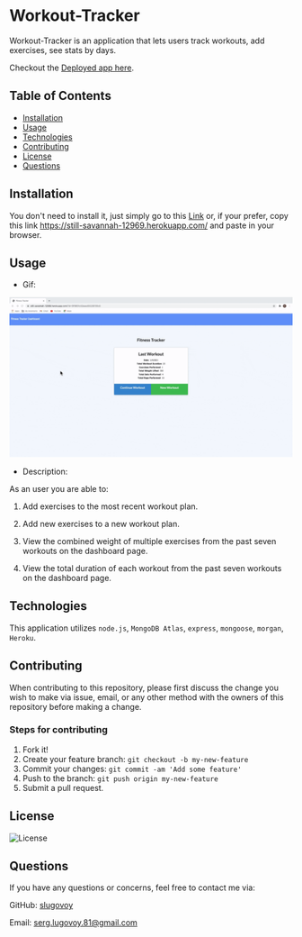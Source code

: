 # Workout-Tracker


Workout-Tracker is an application  that lets users track workouts, add exercises, see stats by days. 

Checkout the [Deployed app here](https://still-savannah-12969.herokuapp.com/).

## Table of Contents
* [Installation](#installation)
* [Usage](#usage)
* [Technologies](#technologies)
* [Contributing](#contributing)
* [License](#license)
* [Questions](#questions)

## Installation

You don't need to install it, just simply go to this [Link](https://still-savannah-12969.herokuapp.com/) or, if your prefer, copy this link https://still-savannah-12969.herokuapp.com/ and paste in your browser.


## Usage

* Gif:

![Demo](./public/images/GIFforWorkout.gif)


* Description:

As an user you are able to:

1. Add exercises to the most recent workout plan.

2. Add new exercises to a new workout plan.

3. View the combined weight of multiple exercises from the past seven workouts on the dashboard page.

4. View the total duration of each workout from the past seven workouts on the dashboard page.

## Technologies

This application utilizes `node.js`, `MongoDB Atlas`, `express`, `mongoose`, `morgan`, `Heroku`.


## Contributing

When contributing to this repository, please first discuss the change you wish to make via issue, email, or any other method with the owners of this repository before making a change.

### Steps for contributing
1. Fork it!
2. Create your feature branch: `git checkout -b my-new-feature`
3. Commit your changes: `git commit -am 'Add some feature'`
4. Push to the branch: `git push origin my-new-feature`
5. Submit a pull request.


## License


![License](https://img.shields.io/badge/License-MIT-blue)


## Questions

If you have any questions or concerns, feel free to contact me via:

GitHub: [slugovoy](https://github.com/slugovoy)

Email: serg.lugovoy.81@gmail.com